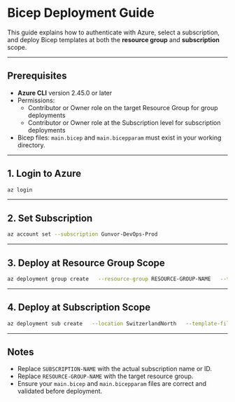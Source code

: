 # Bicep Deployment Guide

This guide explains how to authenticate with Azure, select a subscription, and deploy Bicep templates at both the **resource group** and **subscription** scope.

---

## Prerequisites

- **Azure CLI** version 2.45.0 or later  
- Permissions:
  - Contributor or Owner role on the target Resource Group for group deployments  
  - Contributor or Owner role at the Subscription level for subscription deployments  
- Bicep files: `main.bicep` and `main.bicepparam` must exist in your working directory.

---

## 1. Login to Azure

```bash
az login
```

---

## 2. Set Subscription

```bash
az account set --subscription Gunvor-DevOps-Prod
```

---

## 3. Deploy at Resource Group Scope

```bash
az deployment group create   --resource-group RESOURCE-GROUP-NAME   --template-file main.bicep   --parameters main.bicepparam
```

---

## 4. Deploy at Subscription Scope

```bash
az deployment sub create   --location SwitzerlandNorth   --template-file main.bicep   --parameters main.bicepparam
```

---

## Notes

- Replace `SUBSCRIPTION-NAME` with the actual subscription name or ID.  
- Replace `RESOURCE-GROUP-NAME` with the target resource group.  
- Ensure your `main.bicep` and `main.bicepparam` files are correct and validated before deployment.  
